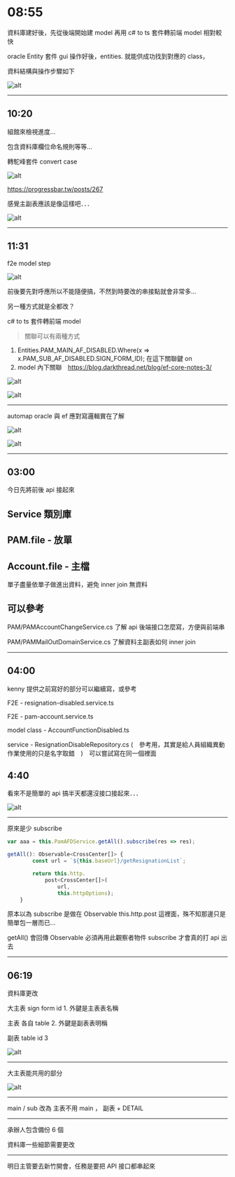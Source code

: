 # 08:55

資料庫建好後，先從後端開始建 model 再用 c# to ts 套件轉前端 model 相對較快

oracle Entity 套件 gui 操作好後，entities. 就能供成功找到對應的 class，

資料結構與操作步驟如下

![alt](/sinda-notes/img/modelstep.png)

---

## 10:20

組館來檢視進度...

包含資料庫欄位命名規則等等...

轉駝峰套件 convert case

![alt](/sinda-notes/img/modelexcample.png)

<https://progressbar.tw/posts/267>

感覺主副表應該是像這樣吧．．．

![alt](/sinda-notes/img/shouldbethis.png)

---

## 11:31

f2e model step

![alt](/sinda-notes/img/f2eModelstep.png)

前後要先對呼應所以不能隨便搞，不然到時要改的串接點就會非常多...

另一種方式就是全都改？

 c# to ts 套件轉前端 model

> 關聯可以有兩種方式

1. Entities.PAM_MAIN_AF_DISABLED.Where(x => x.PAM_SUB_AF_DISABLED.SIGN_FORM_ID); 在這下關聯鍵 on
2. model 內下關聯　<https://blog.darkthread.net/blog/ef-core-notes-3/>

![alt](/sinda-notes/img/originalview.png)

![alt](/sinda-notes/img/originalview2.png)

---

automap  oracle 與 ef 應對寫邏輯實在了解

![alt](/sinda-notes/img/automapping.png)

![alt](/sinda-notes/img/automapping2.png)

---

## 03:00

今日先將前後 api 接起來

## Service 類別庫
  ## PAM.file - 放單
  ## Account.file - 主檔

單子盡量依單子做進出資料，避免 inner join 無資料

## 可以參考

PAM/PAMAccountChangeService.cs 了解 api 後端接口怎麼寫，方便與前端串

PAM/PAMMailOutDomainService.cs 了解資料主副表如何 inner join

---

## 04:00

kenny 提供之前寫好的部分可以繼續寫，或參考

F2E - resignation-disabled.service.ts

F2E - pam-account.service.ts

model class - AccountFunctionDisabled.ts

service - ResignationDisableRepository.cs (　參考用，其實是給人員組織異動作業使用的只是名字取錯　)　可以嘗試寫在同一個裡面

## 4:40

看來不是簡單的 api 搞半天都還沒接口接起來．．．

![alt](/sinda-notes/img/faaakkkk.png)

---

原來是少 subscribe

```JavaScript
var aaa = this.PamAFDService.getAll().subscribe(res => res);

getAll(): Observable<CrossCenter[]> {
        const url = `${this.baseUrl}/getResignationList`;

        return this.http.
            post<CrossCenter[]>(
                url,
                this.httpOptions);
    }
```

原本以為 subscribe 是做在 Observable this.http.post 這裡面，殊不知那邊只是簡單包一層而已...

getAll() 會回傳 Observable 必須再用此觀察者物件 subscribe 才會真的打 api 出去

---

## 06:19

資料庫更改

大主表 sign form id 1. 外鍵是主表表名稱

主表 各自 table 2. 外鍵是副表表明稱

副表 table id 3

![alt](/sinda-notes/img/table1.png)

---

大主表能共用的部分

![alt](/sinda-notes/img/table2.png)

---

main / sub 改為 主表不用 main ， 副表 + DETAIL

---

承辦人包含備份 6 個

資料庫一些細節需要更改

---

明日主管要去新竹開會，任務是要把 API 接口都串起來
